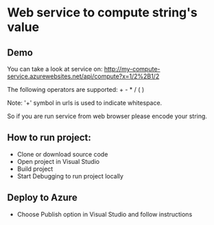 # Web service to compute string's value

## Demo

You can take a look at service on: http://my-compute-service.azurewebsites.net/api/compute?x=1/2%2B1/2

The following operators are supported: + - * / ( )

Note: '+' symbol in urls is used to indicate whitespace. 

So if you are run service from web browser please encode your string.

## How to run project:

- Clone or download source code
- Open project in Visual Studio
- Build project
- Start Debugging to run project locally

## Deploy to Azure
- Choose Publish option in Visual Studio and follow instructions
